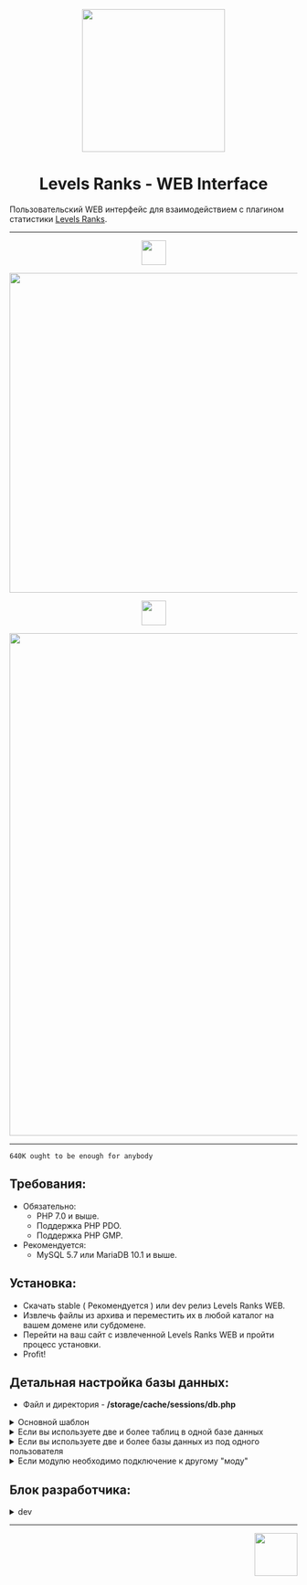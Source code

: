 <p align="center">
        <img height="250px" src="https://raw.githubusercontent.com/levelsranks/levels-ranks-web/master/.github/logo.png"/>
</p>
<h1 align="center">
    Levels Ranks - WEB Interface
</h1>
Пользовательский WEB интерфейс для взаимодействием с плагином статистики <a href="https://github.com/levelsranks/levels-ranks-core">Levels Ranks</a>.

-----
<p align="center">
        <img height="43px" src="https://raw.githubusercontent.com/levelsranks/levels-ranks-web/master/.github/just_themes.png"/>
</p>
<p align="center">
        <img height="560px" src="https://raw.githubusercontent.com/levelsranks/levels-ranks-web/master/.github/interface.png"/>
</p>
<p align="center">
        <img height="43px"src="https://raw.githubusercontent.com/levelsranks/levels-ranks-web/master/.github/full_adaptation.png"/>
</p>
<p align="center">
        <img height="880px"src="https://raw.githubusercontent.com/levelsranks/levels-ranks-web/master/.github/profile.png"/>
</p>

-----

```
640K ought to be enough for anybody
```

Требования:
-----

- Обязательно:
  - PHP 7.0 и выше.
  - Поддержка PHP PDO.
  - Поддержка PHP GMP.
- Рекомендуется:
  - MySQL 5.7 или MariaDB 10.1 и выше.

Установка:
-----

- Скачать stable ( Рекомендуется ) или dev релиз Levels Ranks WEB.
- Извлечь файлы из архива и переместить их в любой каталог на вашем домене или субдомене.
- Перейти на ваш сайт с извлеченной Levels Ranks WEB и пройти процесс установки.
- Profit!

Детальная настройка базы данных:
-----

- Файл и директория - **/storage/cache/sessions/db.php**


<details><summary>Основной шаблон</summary>

```
array ('LevelsRanks' => 
      array (0 => 
            array (
                  'HOST' => 'Ваш хост',
                  'USER' => 'Логин',
                  'PASS' => 'Пароль',
                  'DB'   => array (0 => 
                                   array (
                                         'DB'     => 'Имя основной базы данных',
                                         'Prefix' => array (0 => 
                                                            array (
                                                                  'table' => 'Название таблицы ( lvl_base )',
                                                                  'name'  => 'Название ( Основной AWP сервер )',
                                                                  'mod' => 'CSGO / CSS',
                                                                  ),
                                                           ),
                                         ),
                                  ),
                  ),
            ),
      );
```
</details>

<details><summary>Если вы используете две и более таблиц в одной базе данных</summary>

```
array ('LevelsRanks' => 
      array (0 => 
            array (
                  'HOST' => 'Ваш хост',
                  'USER' => 'Логин',
                  'PASS' => 'Пароль',
                  'DB'   => array (0 => 
                                   array (
                                         'DB'     => 'Имя основной базы данных',
                                         'Prefix' => array (0 => 
                                                            array (
                                                                  'table' => 'Название таблицы ( lvl_base )',
                                                                  'name'  => 'Название ( Основной AWP сервер )',
                                                                  'mod' => 'CSGO / CSS',
                                                                  ),
                                                            array (
                                                                  'table' => 'Название таблицы 2 ( lvl_base_2 )',
                                                                  'name'  => 'Название ( Основной MM сервер )',
                                                                  'mod' => 'CSGO / CSS',
                                                                  ),
                                                           ),
                                         ),
                                  ),
                  ),
            ),
      );
```

</details>

<details><summary>Если вы используете две и более базы данных из под одного пользователя</summary>

```
array ('LevelsRanks' => 
      array (0 => 
            array (
                  'HOST' => 'Ваш хост',
                  'USER' => 'Логин',
                  'PASS' => 'Пароль',
                  'DB'   => array (0 => 
                                   array (
                                         'DB'     => 'Имя основной базы данных',
                                         'Prefix' => array (0 => 
                                                            array (
                                                                  'table' => 'Название таблицы ( lvl_base )',
                                                                  'name'  => 'Название ( Основной AWP сервер )',
                                                                  'mod' => 'CSGO / CSS',
                                                                  ),
                                                            array (
                                                                  'table' => 'Название таблицы 2 ( lvl_base_2 )',
                                                                  'name'  => 'Название ( Основной MM сервер )',
                                                                  'mod' => 'CSGO / CSS',
                                                                  ),
                                                           ),
                                         ),
                                         (
                                         'DB'     => 'Имя второй базы данных',
                                         'Prefix' => array (0 => 
                                                            array (
                                                                  'table' => 'Название таблицы ( lvl_base )',
                                                                  'name'  => 'Название ( Новый MM сервер )',
                                                                  'mod' => 'CSGO / CSS',
                                                                  )
                                                           ),
                                         ),
                                  ),
                  ),
            ),
      );
```

</details>

<details><summary>Если модулю необходимо подключение к другому "моду"</summary>

Используйте шаблон подключения из описания модуля.
Пример. Интерация SourceBans или Material Admin:

```
array ('LevelsRanks' => 
      array (0 => 
            array (
                  'HOST' => 'Ваш хост',
                  'USER' => 'Логин',
                  'PASS' => 'Пароль',
                  'DB'   => array (0 => 
                                   array (
                                         'DB'     => 'Имя основной базы данных',
                                         'Prefix' => array (0 => 
                                                            array (
                                                                  'table' => 'Название таблицы ( lvl_base )',
                                                                  'name'  => 'Название ( Основной AWP сервер )',
                                                                  'mod' => 'CSGO / CSS',
                                                                  ),
                                                           ),
                                         ),
                                  ),
                  ),
       ),
      'SourceBans' => 
       array (0 => 
             array (
                   'HOST' => 'Хост SB / MA',
                   'USER' => 'Логин SB / MA',
                   'PASS' => 'Пароль SB / MA',
                   'DB'   => array (0 => 
                                    array (
                                          'DB'     => 'Имя базы данных SB / MA',
                                          'Prefix' => array (0 => 
                                                             array (
                                                                   'table' => 'sb_',
                                                                   'name'  => 'SourceBans',
                                                                   'mod' => 'CSGO / CSS',
                                                                   ),
                                                            ),
                                          ),
                                   ),
                   ),
             ),
      );
```

</details>

Блок разработчика:
-----

<details><summary>dev</summary>

Скелет WEB интерфейса ( dev #0.2.92 ) :
-----

```
/app            - Ядро.
  /ext          - PHP Классы.
  /includes     - Основные и дополнительные PHP функции.
  /modules      - Каталог с модулями.
  /page         - Основные заготовки и шаблоны WEB интерфейса.
  
/storage        - Хранилище.
  /assets       - CSS, JS, Fonts файлы.
  /cache        - Основной кэш.
    /img        - Кэш изображений.
    /sessions   - Кэш связанный с работой ядра.
      /modules  - Кэш модулей.
      
/index.php      - 'Hello World'
```

Модули:
-----

Каталог с модулями:
```
/app/modules
```

Что представляет из себя модуль ( На примере **module_block_main_stats** ):

```
/app
  /modules
    /module_block_main_stats       - Название папки = ID модуля.
      /assets                      - Ассеты.
        /js.php                    - Доп. JS код если имеется.
        /css.php                   - Доп. CSS код если имеется.
      /forward                     - Функциональная часть.
        /data.php                  - Пре-инициализация. Скрипт начинает свою работу до загрузки шаблона страницы.
        /interface.php             - Инициализация. Скрипт начинает свою работу во время загрузки шаблона.
        
/storage
  /cache
    /sessions
      /modules
        /module_block_main_stats
          /cache.php               - Кэш модуля.
          /translation.json        - Если модуль имеет мультиязычность, переводы описываются в данном файле.
      
/description.json - Описание модуля
```

</details>

-----

<p align="right">
        <img height="75px" src="https://raw.githubusercontent.com/levelsranks/levels-ranks-web/master/.github/authors.png"/>
</p>
